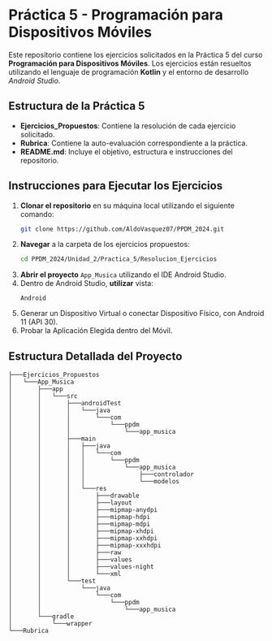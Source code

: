 # Práctica 5 - Programación para Dispositivos Móviles

Este repositorio contiene los ejercicios solicitados en la Práctica 5 del curso **Programación para Dispositivos Móviles**. Los ejercicios están resueltos utilizando el lenguaje de programación **Kotlin** y el entorno de desarrollo *Android Studio*.

## Estructura de la Práctica 5

- **Ejercicios_Propuestos**: Contiene la resolución de cada ejercicio solicitado.
- **Rubrica**: Contiene la auto-evaluación correspondiente a la práctica.
- **README.md**: Incluye el objetivo, estructura e instrucciones del repositorio.

## Instrucciones para Ejecutar los Ejercicios

1. **Clonar el repositorio** en su máquina local utilizando el siguiente comando:
    ```bash
    git clone https://github.com/AldoVasquez07/PPDM_2024.git
    ```
2. **Navegar** a la carpeta de los ejercicios propuestos:
    ```bash
    cd PPDM_2024/Unidad_2/Practica_5/Resolucion_Ejercicios
    ```
3. **Abrir el proyecto** `App_Musica` utilizando el IDE Android Studio.
4. Dentro de Android Studio, **utilizar** vista:
    ```
    Android
    ```
5. Generar un Dispositivo Virtual o conectar Dispositivo Físico, con Android 11 (API 30).
6. Probar la Aplicación Elegida dentro del Móvil.

## Estructura Detallada del Proyecto

```plaintext
├───Ejercicios_Propuestos
│   └───App_Musica
│       ├───app
│       │   └───src
│       │       ├───androidTest
│       │       │   └───java
│       │       │       └───com
│       │       │           └───ppdm
│       │       │               └───app_musica
│       │       ├───main
│       │       │   ├───java
│       │       │   │   └───com
│       │       │   │       └───ppdm
│       │       │   │           └───app_musica
│       │       │   │               ├───controlador
│       │       │   │               └───modelos
│       │       │   └───res
│       │       │       ├───drawable
│       │       │       ├───layout
│       │       │       ├───mipmap-anydpi
│       │       │       ├───mipmap-hdpi
│       │       │       ├───mipmap-mdpi
│       │       │       ├───mipmap-xhdpi
│       │       │       ├───mipmap-xxhdpi
│       │       │       ├───mipmap-xxxhdpi
│       │       │       ├───raw
│       │       │       ├───values
│       │       │       ├───values-night
│       │       │       └───xml
│       │       └───test
│       │           └───java
│       │               └───com
│       │                   └───ppdm
│       │                       └───app_musica
│       └───gradle
│           └───wrapper
└───Rubrica